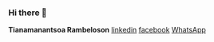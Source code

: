 ### Hi there 👋
**Tianamanantsoa Rambeloson**
[linkedin](https://linkedin.com/tiana-rambeloson)
[facebook](https://facebook.com/manantsooa)
[WhatsApp](https://facebook.com/manantsooa)

<!--
**rmanantsoa/rmanantsoa** is a ✨ _special_ ✨ repository because its `README.md` (this file) appears on your GitHub profile.

Here are some ideas to get you started:

- 🔭 I’m currently working on ...
- 🌱 I’m currently learning ...
- 👯 I’m looking to collaborate on ...
- 🤔 I’m looking for help with ...
- 💬 Ask me about ...
- 📫 How to reach me: ...
- 😄 Pronouns: ...
- ⚡ Fun fact: ...
-->
